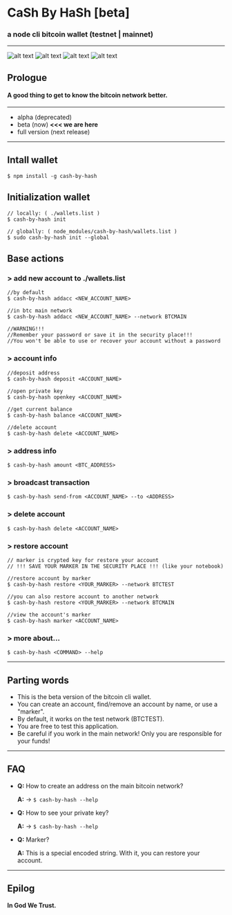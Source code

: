 # CaSh By HaSh [beta]
### a node cli bitcoin wallet (testnet | mainnet)
---
![alt text](https://img.shields.io/badge/bitcoin-wallet-yellow|"none")
![alt text](https://img.shields.io/badge/btc%20test-mvwWrWtiToK6RJ1iyQh1EgQpWgJwV2NgVv-brightgreen?style=flat-square)
![alt text](https://img.shields.io/github/watchers/turbokirichenko/cash-by-hash?style=flat-square)
![alt text](https://img.shields.io/npm/dy/cash-by-hash?style=flat-square)

## Prologue

#### A good thing to get to know the bitcoin network better.

---
* alpha (deprecated)
* beta (now) __<<< we are here__
* full version (next release)
---

## Intall wallet

```
$ npm install -g cash-by-hash

``` 

## Initialization wallet

```
// locally: ( ./wallets.list )
$ cash-by-hash init

// globally: ( node_modules/cash-by-hash/wallets.list )
$ sudo cash-by-hash init --global

```

## Base actions
### > add new account to ./wallets.list
```
//by default
$ cash-by-hash addacc <NEW_ACCOUNT_NAME>

//in btc main network
$ cash-by-hash addacc <NEW_ACCOUNT_NAME> --network BTCMAIN

//WARNING!!!
//Remember your password or save it in the security place!!!
//You won't be able to use or recover your account without a password
```
### > account info
```
//deposit address
$ cash-by-hash deposit <ACCOUNT_NAME>

//open private key
$ cash-by-hash openkey <ACCOUNT_NAME>

//get current balance
$ cash-by-hash balance <ACCOUNT_NAME>

//delete account
$ cash-by-hash delete <ACCOUNT_NAME>
```

### > address info
```
$ cash-by-hash amount <BTC_ADDRESS>
```
### > broadcast transaction
```
$ cash-by-hash send-from <ACCOUNT_NAME> --to <ADDRESS>
```
### > delete account
```
$ cash-by-hash delete <ACCOUNT_NAME>
```
### > restore account
```
// marker is crypted key for restore your account
// !!! SAVE YOUR MARKER IN THE SECURITY PLACE !!! (like your notebook)

//restore account by marker
$ cash-by-hash restore <YOUR_MARKER> --network BTCTEST

//you can also restore account to another network
$ cash-by-hash restore <YOUR_MARKER> --network BTCMAIN

//view the account's marker
$ cash-by-hash marker <ACCOUNT_NAME>

```
### > more about...
```
$ cash-by-hash <COMMAND> --help
```

---

## Parting words

* This is the beta version of the bitcoin cli wallet. 
* You can create an account, find/remove an account by name, or use a "marker". 
* By default, it works on the test network (BTCTEST).
* You are free to test this application. 
* Be careful if you work in the main network! Only you are responsible for your funds!

---

## FAQ

- **Q:** How to create an address on the main bitcoin network?

    **A:** -> ```$ cash-by-hash --help```

- **Q:** How to see your private key?
    
    **A:** -> ```$ cash-by-hash --help```

- **Q:** Marker?
    
    **A:** This is a special encoded string. With it, you can restore your account.

---

## Epilog

**In God We Trust.**

